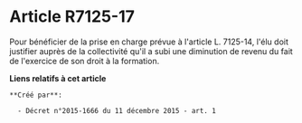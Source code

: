# Article R7125-17

Pour bénéficier de la prise en charge prévue à l'article L. 7125-14, l'élu doit justifier auprès de la collectivité qu'il a
subi une diminution de revenu du fait de l'exercice de son droit à la formation.

**Liens relatifs à cet article**

	**Créé par**:

	  - Décret n°2015-1666 du 11 décembre 2015 - art. 1
